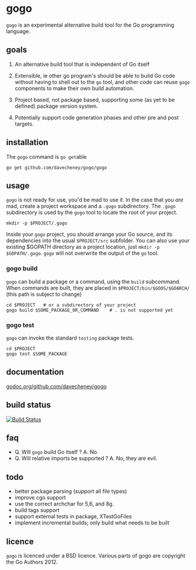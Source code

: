# gogo


`gogo` is an experimental alternative build tool for the Go programming language.

## goals

 1. An alternative build tool that is independent of Go itself

 2. Extensible, ie other go program's should be able to build Go code without having to shell out to the `go` tool, and other code can reuse `gogo` components to make their own build automation.

 3. Project based, not package based, supporting some (as yet to be defined) package version system.

 4. Potentially support code generation phases and other pre and post targets.

## installation

The `gogo` command is `go get`able

    go get github.com/davecheney/gogo/gogo

## usage

`gogo` is not ready for use, you'd be mad to use it. In the case that you _are_ mad, create a project workspace and a `.gogo` subdirectory. The `.gogo` subdirectory is used by the `gogo` tool to locate the root of your project.

    mkdir -p $PROJECT/.gogo

Inside your `gogo` project, you should arrange your Go source, and its dependencies into the usual `$PROJECT/src` subfolder. You can also use your existing $GOPATH directory as a project location, just `mkdir -p $GOPATH/.gogo`. `gogo` will not overwrite the output of the `go` tool.

### gogo build

`gogo` can build a package or a command, using the `build` subcommand. When commands are built, they are placed in `$PROJECT/bin/$GOOS/$GOARCH/` (this path is subject to change)

    cd $PROJECT   # or a subdirectory of your project
    gogo build $SOME_PACKAGE_OR_COMMAND    # . is not supported yet

### gogo test

`gogo` can invoke the standard `testing` package tests. 

    cd $PROJECT
    gogo test $SOME_PACKAGE

## documentation

[godoc.org/github.com/davecheney/gogo](http://godoc.org/github.com/davecheney/gogo)

## build status

[![Build Status](https://drone.io/github.com/davecheney/gogo/status.png)](https://drone.io/github.com/davecheney/gogo/latest)

## faq

 * Q. Will `gogo` build Go itself ? A. No.
 * Q. Will relative imports be supported ? A. No, they are evil.

## todo

 * better package parsing (support all file types)
 * improve cgo support
 * use the correct archchar for 5,6, and 8g.
 * build tags support
 * support external tests in package, XTestGoFiles
 * implement incremental builds; only build what needs to be built

## licence

`gogo` is licenced under a BSD licence. Various parts of gogo are copyright the Go Authors 2012.
